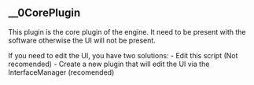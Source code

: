 ## __0CorePlugin
This plugin is the core plugin of the engine.
It need to be present with the software otherwise the UI will not be present.

If you need to edit the UI, you have two solutions:
	- Edit this script (Not recomended)
	- Create a new plugin that will edit the UI via the InterfaceManager (recomended)
